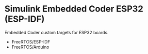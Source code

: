 # Simulink Embedded Coder ESP32 (ESP-IDF)

Embedded Coder custom targets for ESP32 boards.

- FreeRTOS/ESP-IDF
- FreeRTOS/Arduino
